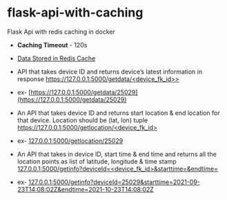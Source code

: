 # flask-api-with-caching
Flask Api with redis caching in docker

* **Caching Timeout** - 120s
- [Data Stored in Redis Cache](https://flaskredisapi.herokuapp.com/) 

- API that takes device ID and returns device’s latest information in response [https://127.0.0.1:5000/getdata/<device_fk_id>>](https://flaskredisapi.herokuapp.com/getdata/<device_fk_id>)
* ex- [https://127.0.0.1:5000/getdata/25029](https://127.0.0.1:5000/getdata/25029) 
- An API that takes device ID and returns start location & end location for that device. Location should be (lat, lon) tuple
[https://127.0.0.1:5000/getlocation/<device_fk_id>](https://127.0.0.1:5000/getlocation/<device_fk_id>)
* ex- [127.0.0.1:5000/getlocation/25029](127.0.0.1:5000/getlocation/25029)
- An API that takes in device ID, start time & end time and returns all the location points as list of latitude, longitude & time stamp
[127.0.0.1:5000/getinfo?deviceId=<device_fk_id>&starttime=&endtime=](127.0.0.1:5000/getinfo?deviceId=<device_fk_id>&starttime=&endtime=)
* ex- [127.0.0.1:5000/getinfo?deviceId=25029&starttime=2021-09-23T14:08:02Z&endtime=2021-10-23T14:08:02Z](127.0.0.1:5000/getinfo?deviceId=25029&starttime=2021-09-23T14:08:02Z&endtime=2021-10-23T14:08:02Z)
